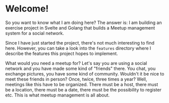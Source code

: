 # Welcome!

So you want to know what I am doing here? The answer is: I am building an exercise project in Svelte and Golang that builds a Meetup management system for a social network. 

Since I have just started the project, there's not much interesting to find here. However, you can take a look into the `features` directory where I describe the features this project hopes to implement.

What would you need a meetup for? Let's say you are using a social network and you have made some kind of "friends" there. You chat, you exchange pictures, you have some kind of community. Wouldn't it be nice to meet these friends in person? Once, twice, three times a year? Well, meetings like this have to be organized. There must be a host, there must be a location, there must be a date, there must be the possibility to register etc. This is what meetup management is all about.

